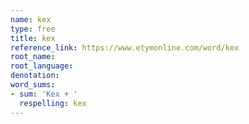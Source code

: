 ```yaml
---
name: kex
type: free
title: kex
reference_link: https://www.etymonline.com/word/kex
root_name: 
root_language: 
denotation: 
word_sums:
- sum: 'Kex + '
  respelling: kex
---
```

